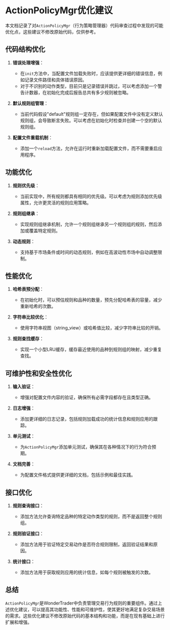 # ActionPolicyMgr优化建议

本文档记录了对`ActionPolicyMgr`（行为策略管理器）代码审查过程中发现的可能优化点，这些建议不修改原始代码，仅供参考。

## 代码结构优化

1. **错误处理增强**：
   - 在`init`方法中，当配置文件加载失败时，应该提供更详细的错误信息，例如记录文件路径和具体错误原因。
   - 对于不识别的动作类型，目前只是记录错误并跳过，可以考虑添加一个警告计数器，在初始化完成后报告总共有多少规则被忽略。

2. **默认规则组管理**：
   - 当前代码假设"default"规则组一定存在，但如果配置文件中没有定义默认规则组，会导致断言失败。可以考虑在初始化时检查并创建一个空的默认规则组。

3. **配置文件重载机制**：
   - 添加一个`reload`方法，允许在运行时重新加载配置文件，而不需要重启应用程序。

## 功能优化

1. **规则优先级**：
   - 当前实现中，所有规则都具有相同的优先级。可以考虑为规则添加优先级属性，允许更灵活的规则应用策略。

2. **规则组继承**：
   - 实现规则组继承机制，允许一个规则组继承另一个规则组的规则，然后添加或覆盖特定规则。

3. **动态规则**：
   - 支持基于市场条件或时间的动态规则，例如在高波动性市场中自动调整限制。

## 性能优化

1. **哈希表预分配**：
   - 在初始化时，可以预估规则和品种的数量，预先分配哈希表的容量，减少重新哈希的次数。

2. **字符串比较优化**：
   - 使用字符串视图（string_view）或哈希值比较，减少字符串比较的开销。

3. **规则查找缓存**：
   - 实现一个小型LRU缓存，缓存最近使用的品种到规则组的映射，减少重复查找。

## 可维护性和安全性优化

1. **输入验证**：
   - 增强对配置文件内容的验证，确保所有必需字段都存在且类型正确。

2. **日志增强**：
   - 添加更详细的日志记录，包括规则加载成功的统计信息和规则应用的跟踪。

3. **单元测试**：
   - 为`ActionPolicyMgr`添加单元测试，确保其在各种情况下的行为符合预期。

4. **文档完善**：
   - 为配置文件格式提供更详细的文档，包括示例和最佳实践。

## 接口优化

1. **规则查询接口**：
   - 添加方法允许查询特定品种的特定动作类型的规则，而不是返回整个规则组。

2. **规则验证接口**：
   - 添加方法用于验证特定交易动作是否符合规则限制，返回验证结果和原因。

3. **统计接口**：
   - 添加方法用于获取规则应用的统计信息，如每个规则被触发的次数。

## 总结

`ActionPolicyMgr`是WonderTrader中负责管理交易行为规则的重要组件。通过上述优化建议，可以提高其功能性、性能和可维护性，使其更好地满足复杂交易场景的需求。这些优化建议不修改原始代码的基本结构和功能，而是在现有基础上进行扩展和增强。
